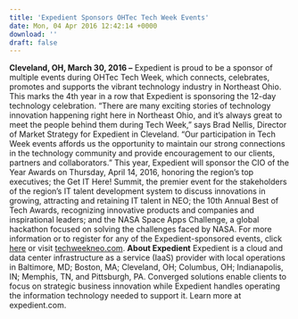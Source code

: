 ```yaml
---
title: 'Expedient Sponsors OHTec Tech Week Events'
date: Mon, 04 Apr 2016 12:42:14 +0000
download: ''
draft: false
---
```


**Cleveland, OH, March 30, 2016 –** Expedient is proud to be a sponsor of multiple events during OHTec Tech Week, which connects, celebrates, promotes and supports the vibrant technology industry in Northeast Ohio. This marks the 4th year in a row that Expedient is sponsoring the 12-day technology celebration. “There are many exciting stories of technology innovation happening right here in Northeast Ohio, and it’s always great to meet the people behind them during Tech Week,” says Brad Nellis, Director of Market Strategy for Expedient in Cleveland. “Our participation in Tech Week events affords us the opportunity to maintain our strong connections in the technology community and provide encouragement to our clients, partners and collaborators.” This year, Expedient will sponsor the CIO of the Year Awards on Thursday, April 14, 2016, honoring the region’s top executives; the Get IT Here! Summit, the premier event for the stakeholders of the region’s IT talent development system to discuss innovations in growing, attracting and retaining IT talent in NEO; the 10th Annual Best of Tech Awards, recognizing innovative products and companies and inspirational leaders; and the NASA Space Apps Challenge, a global hackathon focused on solving the challenges faced by NASA. For more information or to register for any of the Expedient-sponsored events, click [here](https://www.expedient.com/expedient/events/) or visit [techweekneo.com](http://www.techweekneo.com/). **About Expedient** Expedient is a cloud and data center infrastructure as a service (IaaS) provider with local operations in Baltimore, MD; Boston, MA; Cleveland, OH; Columbus, OH; Indianapolis, IN; Memphis, TN, and Pittsburgh, PA. Converged solutions enable clients to focus on strategic business innovation while Expedient handles operating the information technology needed to support it. Learn more at expedient.com.